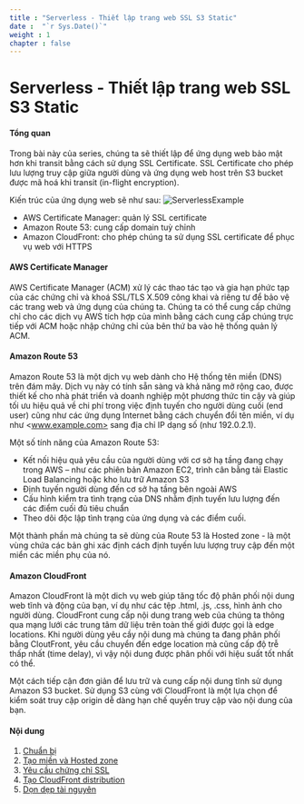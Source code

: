 ```yaml
---
title : "Serverless - Thiết lập trang web SSL S3 Static"
date :  "`r Sys.Date()`" 
weight : 1 
chapter : false
---
```

# Serverless - Thiết lập trang web SSL S3 Static

#### Tổng quan

Trong bài này của series, chúng ta sẽ thiết lập để ứng dụng web bảo mật hơn khi transit bằng cách sử dụng SSL Certificate. SSL Certificate cho phép lưu lượng truy cập giữa người dùng và ứng dụng web host trên S3 bucket được mã hoá khi transit (in-flight encryption).

Kiến trúc của ứng dụng web sẽ như sau:
![ServerlessExample](/000082-Book-store-Setup-ACM-Route-53-and-Cloud-front/images/serverless-diagram.png?featherlight=false&width=50pc)

- AWS Certificate Manager: quản lý SSL certificate
- Amazon Route 53: cung cấp domain tuỳ chỉnh
- Amazon CloudFront: cho phép chúng ta sử dụng SSL certificate để phục vụ web với HTTPS

#### AWS Certificate Manager

AWS Certificate Manager (ACM) xử lý các thao tác tạo và gia hạn phức tạp của các chứng chỉ và khoá SSL/TLS X.509 công khai và riêng tư để bảo vệ các trang web và ứng dụng của chúng ta. Chúng ta có thể cung cấp chứng chỉ cho các dịch vụ AWS tích hợp của mình bằng cách cung cấp chúng trực tiếp với ACM hoặc nhập chứng chỉ của bên thứ ba vào hệ thống quản lý ACM.

#### Amazon Route 53

Amazon Route 53 là một dịch vụ web dành cho Hệ thống tên miền (DNS) trên đám mây. Dịch vụ này có tính sẵn sàng và khả năng mở rộng cao, được thiết kế cho nhà phát triển và doanh nghiệp một phương thức tin cậy và giúp tối ưu hiệu quả về chi phí trong việc định tuyến cho người dùng cuối (end user) cũng như các ứng dụng Internet bằng cách chuyển đổi tên miền, ví dụ như <www.example.com> sang địa chỉ IP dạng số (như 192.0.2.1).

Một số tính năng của Amazon Route 53:

- Kết nối hiệu quả yêu cầu của người dùng với cơ sở hạ tầng đang chạy trong AWS – như các phiên bản Amazon EC2, trình cân bằng tải Elastic Load Balancing hoặc kho lưu trữ Amazon S3
- Định tuyến người dùng đến cơ sở hạ tầng bên ngoài AWS
- Cấu hình kiểm tra tình trạng của DNS nhằm định tuyến lưu lượng đến các điểm cuối đủ tiêu chuẩn
- Theo dõi độc lập tình trạng của ứng dụng và các điểm cuối.

Một thành phần mà chúng ta sẽ dùng của Route 53 là Hosted zone - là một vùng chứa các bản ghi xác định cách định tuyến lưu lượng truy cập đến một miển các miền phụ của nó.

#### Amazon CloudFront

Amazon CloudFront là một dich vụ web giúp tăng tốc độ phân phối nội dung web tĩnh và động của bạn, ví dụ như các tệp .html, .js, .css, hình ảnh cho người dùng. CloudFront cung cấp nội dung trang web của chúng ta thông qua mạng lưới các trung tâm dữ liệu trên toàn thế giới được gọi là edge locations. Khi người dùng yêu cầy nội dung mà chúng ta đang phân phối bằng CloutFront, yêu cầu chuyển đến edge location mà cũng cấp độ trễ thấp nhất (time delay), vì vậy nội dung được phân phối với hiệu suất tốt nhất có thể.

Một cách tiếp cận đơn giản để lưu trữ và cung cấp nội dung tĩnh sử dụng Amazon S3 bucket. Sử dụng S3 cùng với CloudFront là một lựa chọn để kiểm soát truy cập origin dễ dàng hạn chế quyền truy cập vào nội dung của bạn.

#### Nội dung

 1. [Chuẩn bị](1-preparation/)
 2. [Tạo miền và Hosted zone](2-create-domain-hosted-zone/)
 3. [Yêu cầu chứng chỉ SSL](3-request-certification/)
 4. [Tạo CloudFront distribution](4-create-cloud-front/)
 5. [Dọn dẹp tài nguyên](5-cleanup)
